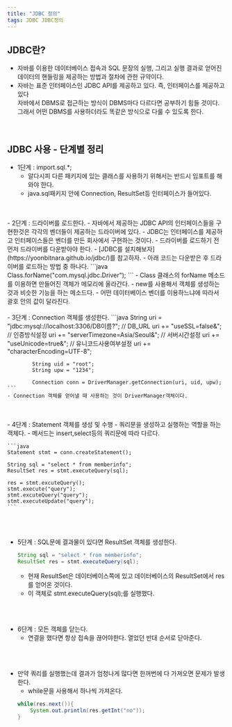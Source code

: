 ```yaml
---
title: "JDBC 정의"
tags: JDBC JDBC정의
---
```



## JDBC란?
- 자바를 이용한 데이터베이스 접속과 SQL 문장의 실행, 그리고 실행 결과로 얻어진 데이터의 핸들링을 제공하는 방법과 절차에 관한 규약이다.
- 자바는 표준 인터페이스인 JDBC API를 제공하고 있다. 즉, 인터페이스를 제공하고 있다<br>
자바에서 DBMS로 접근하는 방식이 DBMS마다 다르다면 공부하기 힘들 것이다.<br>
그래서 어떤 DBMS를 사용하더라도 똑같은 방식으로 다룰 수 있도록 한다.<br>
<br>

## JDBC 사용 - 단계별 정리
- 1단계 : import.sql.*;
	- 알다시피 다른 패키지에 있는 클래스를 사용하기 위해서는 반드시 임포트를 해와야 한다.
	- java.sql패키지 안에 Connection, ResultSet등 인터페이스가 들어있다.
<br>
<br>
- 2단계 : 드라이버를 로드한다.
	- 자바에서 제공하는 JDBC API의 인터페이스들을 구현한것은 각각의 벤더들이 제공하는 드라이버에 있다.
	- JDBC는 인터페이스를 제공하고 인터페이스들은 벤더를 만든 회사에서 구현하는 것이다.
	- 드라이버를 로드하기 전 먼저 드라이버를 다운받아야 한다.
	- [JDBC를 설치해보자](https://yoonbitnara.github.io/jdbc/)를 참고하자.
	- 아래 코드는 다운받은 후 드라이버를 로드하는 방법 중 하나다.
	```java
	Class.forName("com.mysql.jdbc.Driver");
	```
	- Class 클래스의 forName 메소드를 이용하면 만들어진 객체가 메모리에 올라간다.
	- new를 사용해서 객체를 생성하는 것과 비슷한 기능을 하는 메소드다.
	- 어떤 데이터베이스 벤더를 이용하느냐에 따라서 괄호 안의 값이 달라진다.
<br>
<br>
- 3단계 : Connection 객체를 생성한다.
	```java
	String uri = "jdbc:mysql://localhost:3306/DB이름?"; // DB_URL
			uri += "useSSL=false&"; // 인증방식설정
			uri += "serverTimezone=Asia/Seoul&"; // 서버시간설정
			uri += "useUnicode=true&"; // 유니코드사용여부설정
			uri += "characterEncoding=UTF-8";
			
			String uid = "root";
			String upw = "1234";
			
			Connection conn = DriverManager.getConnection(uri, uid, upw);
	```
	- Connection 객체를 얻어낼 때 사용하는 것이 DriverManager객체이다.
<br>
<br>
- 4단계 : Statement 객체를 생성 및 수행
	- 쿼리문을 생성하고 실행하는 역할을 하는 객체다.
	- 메서드는 insert,select등의 쿼리문에 따라 다르다.

	```java
	Statement stmt = conn.createStatement();

	String sql = "select * from memberinfo";
	ResultSet res = stmt.executeQuery(sql);

	res = stmt.excuteQuery();
	stmt.execute("query");
	stmt.excuteQuery("query");
	stmt.executeUpdate("query");
	```


<br>
<br>

- 5단계	: SQL문에 결과물이 있다면 ResultSet 객체를 생성한다.
	```java
	String sql = "select * from memberinfo";
	ResultSet res = stmt.executeQuery(sql);
	```
	- 현재 ResultSet은 데이터베이스쪽에 있고 데이터베이스의 ResultSet에서 res를 얻어온 것이다.
	- 이 객체로 stmt.executeQuery(sql);를 실행했다.

<br>
<br>

- 6단계 : 모든 객체를 닫는다.
	- 연결을 했다면 항상 접속을 끊어야한다. 열었던 반대 순서로 닫아준다.
<br>
<br>

- 만약 쿼리를 실행했는데 결과가 엄청나게 많다면 한꺼번에 다 가져오면 문제가 발생한다.
	- while문을 사용해서 하나씩 가져온다.
	```java
	while(res.next()){
		System.out.println(res.getInt("no"));
	}
	```




